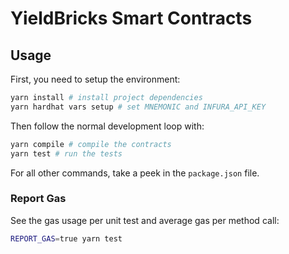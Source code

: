 # YieldBricks Smart Contracts

## Usage

First, you need to setup the environment:

```sh
yarn install # install project dependencies
yarn hardhat vars setup # set MNEMONIC and INFURA_API_KEY
```

Then follow the normal development loop with:

```sh
yarn compile # compile the contracts
yarn test # run the tests
```

For all other commands, take a peek in the `package.json` file.

### Report Gas

See the gas usage per unit test and average gas per method call:

```sh
REPORT_GAS=true yarn test
```

